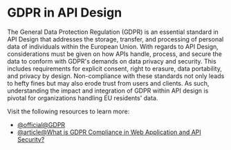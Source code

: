 # GDPR in API Design

The General Data Protection Regulation (GDPR) is an essential standard in API Design that addresses the storage, transfer, and processing of personal data of individuals within the European Union. With regards to API Design, considerations must be given on how APIs handle, process, and secure the data to conform with GDPR's demands on data privacy and security. This includes requirements for explicit consent, right to erasure, data portability, and privacy by design. Non-compliance with these standards not only leads to hefty fines but may also erode trust from users and clients. As such, understanding the impact and integration of GDPR within API design is pivotal for organizations handling EU residents' data.

Visit the following resources to learn more:

- [@official@GDPR](https://gdpr-info.eu/)
- [@article@What is GDPR Compliance in Web Application and API Security?](https://probely.com/blog/what-is-gdpr-compliance-in-web-application-and-api-security/)